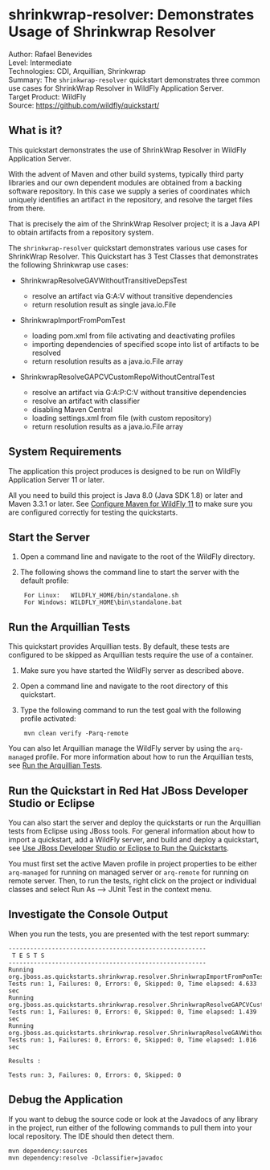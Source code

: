# shrinkwrap-resolver: Demonstrates Usage of Shrinkwrap Resolver

Author: Rafael Benevides  
Level: Intermediate  
Technologies: CDI, Arquillian, Shrinkwrap  
Summary: The `shrinkwrap-resolver` quickstart demonstrates three common use cases for ShrinkWrap Resolver in WildFly Application Server.  
Target Product: WildFly  
Source: <https://github.com/wildfly/quickstart/>  


## What is it?

This quickstart demonstrates the use of ShrinkWrap Resolver in WildFly Application Server.

With the advent of Maven and other build systems, typically third party libraries and our own dependent modules are obtained from a backing software repository. In this case we supply a series of coordinates which uniquely identifies an artifact in the repository, and resolve the target files from there.

That is precisely the aim of the ShrinkWrap Resolver project; it is a Java API to obtain artifacts from a repository system.

The `shrinkwrap-resolver` quickstart demonstrates various use cases for ShrinkWrap Resolver. This Quickstart has 3 Test Classes that demonstrates the following Shrinkwrap use cases:

* ShrinkwrapResolveGAVWithoutTransitiveDepsTest
  - resolve an artifact via G:A:V without transitive dependencies
  - return resolution result as single java.io.File

* ShrinkwrapImportFromPomTest
  - loading pom.xml from file activating and deactivating profiles
  - importing dependencies of specified scope into list of artifacts to be resolved
  - return resolution results as a java.io.File array

* ShrinkwrapResolveGAPCVCustomRepoWithoutCentralTest
  - resolve an artifact via G:A:P:C:V without transitive dependencies
  - resolve an artifact with classifier
  - disabling Maven Central
  - loading settings.xml from file (with custom repository)
  - return resolution results as a java.io.File array


## System Requirements

The application this project produces is designed to be run on WildFly Application Server 11 or later.

All you need to build this project is Java 8.0 (Java SDK 1.8) or later and Maven 3.3.1 or later. See [Configure Maven for WildFly 11](https://github.com/jboss-developer/jboss-developer-shared-resources/blob/master/guides/CONFIGURE_MAVEN_JBOSS_EAP7.md#configure-maven-to-build-and-deploy-the-quickstarts) to make sure you are configured correctly for testing the quickstarts.


## Start the Server

1. Open a command line and navigate to the root of the WildFly directory.
2. The following shows the command line to start the server with the default profile:

        For Linux:   WILDFLY_HOME/bin/standalone.sh
        For Windows: WILDFLY_HOME\bin\standalone.bat

## Run the Arquillian Tests

This quickstart provides Arquillian tests. By default, these tests are configured to be skipped as Arquillian tests require the use of a container.

1. Make sure you have started the WildFly server as described above.
2. Open a command line and navigate to the root directory of this quickstart.
3. Type the following command to run the test goal with the following profile activated:

        mvn clean verify -Parq-remote

You can also let Arquillian manage the WildFly server by using the `arq-managed` profile. For more information about how to run the Arquillian tests, see [Run the Arquillian Tests](https://github.com/jboss-developer/jboss-developer-shared-resources/blob/master/guides/RUN_ARQUILLIAN_TESTS.md#run-the-arquillian-tests).


## Run the Quickstart in Red Hat JBoss Developer Studio or Eclipse

You can also start the server and deploy the quickstarts or run the Arquillian tests from Eclipse using JBoss tools. For general information about how to import a quickstart, add a WildFly server, and build and deploy a quickstart, see [Use JBoss Developer Studio or Eclipse to Run the Quickstarts](https://github.com/jboss-developer/jboss-developer-shared-resources/blob/master/guides/USE_JBDS.md#use-jboss-developer-studio-or-eclipse-to-run-the-quickstarts).

You must first set the active Maven profile in project properties to be either `arq-managed` for running on managed server or `arq-remote` for running on remote server. Then, to run the tests, right click on the project or individual classes and select Run As --> JUnit Test in the context menu.


## Investigate the Console Output

When you run the tests, you are presented with the test report summary:

    -------------------------------------------------------
     T E S T S
    -------------------------------------------------------
    Running org.jboss.as.quickstarts.shrinkwrap.resolver.ShrinkwrapImportFromPomTest
    Tests run: 1, Failures: 0, Errors: 0, Skipped: 0, Time elapsed: 4.633 sec
    Running org.jboss.as.quickstarts.shrinkwrap.resolver.ShrinkwrapResolveGAPCVCustomRepoWithoutCentralTest
    Tests run: 1, Failures: 0, Errors: 0, Skipped: 0, Time elapsed: 1.439 sec
    Running org.jboss.as.quickstarts.shrinkwrap.resolver.ShrinkwrapResolveGAVWithoutTransitiveDepsTest
    Tests run: 1, Failures: 0, Errors: 0, Skipped: 0, Time elapsed: 1.016 sec

    Results :

    Tests run: 3, Failures: 0, Errors: 0, Skipped: 0


## Debug the Application

If you want to debug the source code or look at the Javadocs of any library in the project, run either of the following commands to pull them into your local repository. The IDE should then detect them.

    mvn dependency:sources
    mvn dependency:resolve -Dclassifier=javadoc
